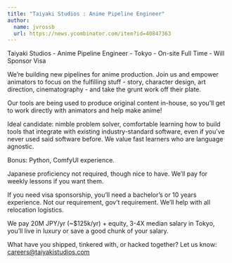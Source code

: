 ```yaml
---
title: "Taiyaki Studios : Anime Pipeline Engineer"
author:
  name: jvrossb
  url: https://news.ycombinator.com/item?id=40847363
---
```

Taiyaki Studios - Anime Pipeline Engineer - Tokyo - On-site Full Time - Will Sponsor Visa

We’re building new pipelines for anime production. Join us and empower animators to focus on the fulfilling stuff - story, character design, art direction, cinematography - and take the grunt work off their plate.

Our tools are being used to produce original content in-house, so you’ll get to work directly with animators and help make anime!

Ideal candidate: nimble problem solver, comfortable learning how to build tools that integrate with existing industry-standard software, even if you’ve never used said software before. We value fast learners who are language agnostic.

Bonus: Python, ComfyUI experience.

Japanese proficiency not required, though nice to have. We’ll pay for weekly lessons if you want them.

If you need visa sponsorship, you’ll need a bachelor’s or 10 years experience. Not our requirement, gov’t requirement. We’ll help with all relocation logistics.

We pay 20M JPY&#x2F;yr (~$125k&#x2F;yr) + equity, 3-4X median salary in Tokyo, you’ll live in luxury or save a good chunk of your salary.

What have you shipped, tinkered with, or hacked together? Let us know: careers@taiyakistudios.com
